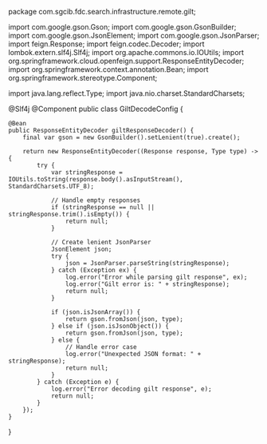 package com.sgcib.fdc.search.infrastructure.remote.gilt;

import com.google.gson.Gson;
import com.google.gson.GsonBuilder;
import com.google.gson.JsonElement;
import com.google.gson.JsonParser;
import feign.Response;
import feign.codec.Decoder;
import lombok.extern.slf4j.Slf4j;
import org.apache.commons.io.IOUtils;
import org.springframework.cloud.openfeign.support.ResponseEntityDecoder;
import org.springframework.context.annotation.Bean;
import org.springframework.stereotype.Component;

import java.lang.reflect.Type;
import java.nio.charset.StandardCharsets;

@Slf4j
@Component
public class GiltDecodeConfig {

    @Bean
    public ResponseEntityDecoder giltResponseDecoder() {
        final var gson = new GsonBuilder().setLenient(true).create();

        return new ResponseEntityDecoder((Response response, Type type) -> {
            try {
                var stringResponse = IOUtils.toString(response.body().asInputStream(), StandardCharsets.UTF_8);
                
                // Handle empty responses
                if (stringResponse == null || stringResponse.trim().isEmpty()) {
                    return null;
                }
                
                // Create lenient JsonParser
                JsonElement json;
                try {
                    json = JsonParser.parseString(stringResponse);
                } catch (Exception ex) {
                    log.error("Error while parsing gilt response", ex);
                    log.error("Gilt error is: " + stringResponse);
                    return null;
                }
                
                if (json.isJsonArray()) {
                    return gson.fromJson(json, type);
                } else if (json.isJsonObject()) {
                    return gson.fromJson(json, type);
                } else {
                    // Handle error case
                    log.error("Unexpected JSON format: " + stringResponse);
                    return null;
                }
            } catch (Exception e) {
                log.error("Error decoding gilt response", e);
                return null;
            }
        });
    }
}

